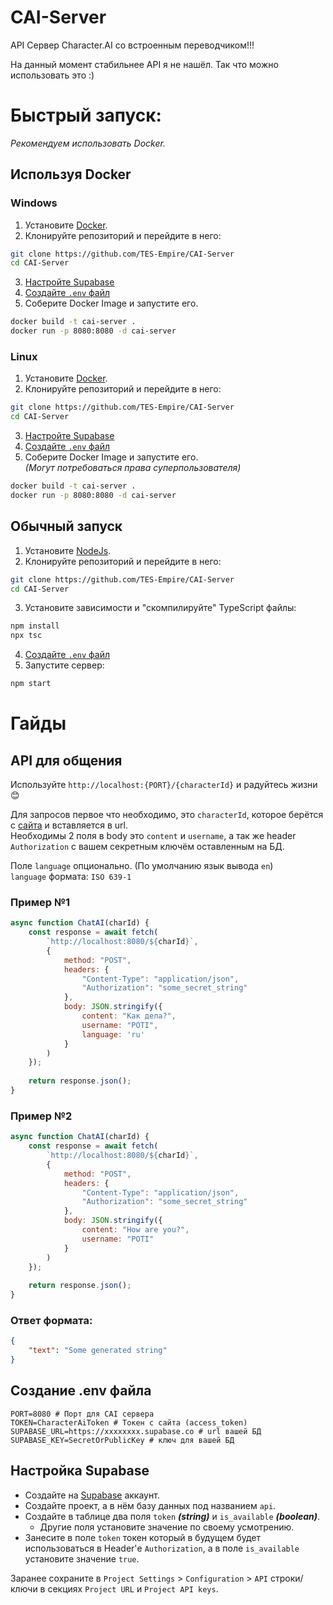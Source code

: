 # CAI-Server

API Сервер Character.AI со встроенным переводчиком!!!

На данный момент стабильнее API я не нашёл. Так что можно использовать это :)

# Быстрый запуск:
_Рекомендуем использовать Docker._

## Используя Docker

### Windows

1. Установите [Docker](https://docs.docker.com/desktop/install/windows-install/).
2. Клонируйте репозиторий и перейдите в него:
```bash
git clone https://github.com/TES-Empire/CAI-Server
cd CAI-Server
```
3. [Настройте Supabase](https://github.com/TES-Empire/CAI-Server/tree/main?tab=readme-ov-file#настройка-supabase)
4. [Создайте `.env` файл](https://github.com/TES-Empire/CAI-Server/tree/main?tab=readme-ov-file#создание-env-файла)
5. Соберите Docker Image и запустите его.
```bash
docker build -t cai-server .
docker run -p 8080:8080 -d cai-server
```

### Linux

1. Установите [Docker](https://docs.docker.com/desktop/install/linux-install/).
2. Клонируйте репозиторий и перейдите в него:
```bash
git clone https://github.com/TES-Empire/CAI-Server
cd CAI-Server
```
3. [Настройте Supabase](https://github.com/TES-Empire/CAI-Server/tree/main?tab=readme-ov-file#настройка-supabase)
4. [Создайте `.env` файл](https://github.com/TES-Empire/CAI-Server/tree/main?tab=readme-ov-file#создание-env-файла)
5. Соберите Docker Image и запустите его.  
_(Могут потребоваться права суперпользователя)_
```bash
docker build -t cai-server .
docker run -p 8080:8080 -d cai-server
```

## Обычный запуск

1. Установите [NodeJs](https://nodejs.org/en).
2. Клонируйте репозиторий и перейдите в него:
```bash
git clone https://github.com/TES-Empire/CAI-Server
cd CAI-Server
```
3. Установите зависимости и "скомпилируйте" TypeScript файлы:
```bash
npm install
npx tsc
```
4. [Создайте `.env` файл](https://github.com/TES-Empire/CAI-Server/tree/main?tab=readme-ov-file#создание-env-файла)
5. Запустите сервер:
```bash
npm start
```

# Гайды

## API для общения

Используйте `http://localhost:{PORT}/{characterId}` и радуйтесь жизни :blush:

Для запросов первое что необходимо, это `characterId`, которое берётся с [сайта](https://beta.character.ai) и вставляется в url.  
Необходимы 2 поля в body это `content` и `username`, а так же header `Authorization` с вашем секретным ключём оставленным на БД.

Поле `language` опционально. (По умолчанию язык вывода `en`)  
`language` формата: `ISO 639-1`

### Пример №1
```js
async function ChatAI(charId) {
	const response = await fetch(
		`http://localhost:8080/${charId}`,
		{
			method: "POST",
			headers: {
				"Content-Type": "application/json",
				"Authorization": "some_secret_string"
			},
			body: JSON.stringify({
				content: "Как дела?",
				username: "POTI",
				language: 'ru'
			}
		)
	});
	
	return response.json();
}
```

### Пример №2
```js
async function ChatAI(charId) {
	const response = await fetch(
		`http://localhost:8080/${charId}`,
		{
			method: "POST",
			headers: {
				"Content-Type": "application/json",
				"Authorization": "some_secret_string"
			},
			body: JSON.stringify({
				content: "How are you?",
				username: "POTI"
			}
		)
	});
	
	return response.json();
}
```

### Ответ формата:
```json
{
	"text": "Some generated string"
}
```

## Создание .env файла
```properties
PORT=8080 # Порт для CAI сервера
TOKEN=CharacterAiToken # Токен с сайта (access_token)
SUPABASE_URL=https://xxxxxxxx.supabase.co # url вашей БД
SUPABASE_KEY=SecretOrPublicKey # ключ для вашей БД
```

## Настройка Supabase
+ Создайте на [Supabase](https://supabase.com/) аккаунт.
+ Создайте проект, а в нём базу данных под названием `api`.
+ Создайте в таблице два поля `token` ***(string)*** и `is_available` ***(boolean)***.
  + Другие поля установите значение по своему усмотрению.
+ Занесите в поле `token` токен который в будущем будет использоваться в Header'е `Authorization`, а в поле `is_available` установите значение `true`.

Заранее сохраните в `Project Settings` > `Configuration` > `API` строки/ключи в секциях `Project URL` и `Project API keys`.